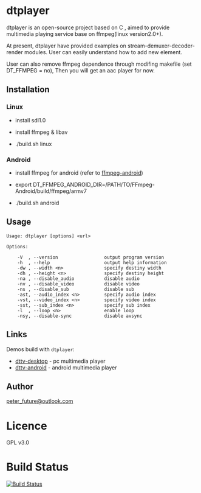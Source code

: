 # dtplayer

dtplayer is an open-source project based on C , aimed to provide multimedia playing service base on ffmpeg(linux version2.0+).

At present, dtplayer have provided examples on stream-demuxer-decoder-render modules. User can easily understand how to add new element.

User can also remove ffmpeg dependence through modifing makefile (set DT_FFMPEG = no), Then you will get an aac player for now.


## Installation

### Linux

- install sdl1.0

- install ffmpeg & libav

- ./build.sh linux

### Android

- install ffmpeg for android (refer to [ffmpeg-android](https://github.com/peterfuture/ffmpeg_android))

- export DT_FFMPEG_ANDROID_DIR=/PATH/TO/FFmpeg-Android/build/ffmpeg/armv7

- ./build.sh android


## Usage

```
Usage: dtplayer [options] <url>

Options:

    -V  , --version                 output program version
    -h  , --help                    output help information
    -dw , --width <n>               specify destiny width
    -dh , --height <n>              specify destiny height
    -na , --disable_audio           disable audio
    -nv , --disable_video           disable video
    -ns , --disable_sub             disable sub
    -ast, --audio_index <n>         specify audio index
    -vst, --video_index <n>         specify video index
    -sst, --sub_index <n>           specify sub index
    -l  , --loop <n>                enable loop
    -nsy, --disable-sync            disable avsync

```

## Links

Demos build with `dtplayer`:

- [dttv-desktop](https://github.com/peterfuture/dttv-desktop) - pc multimedia player
- [dttv-android](https://github.com/peterfuture/dttv-android) - android multimedia player

## Author

peter_future@outlook.com

# Licence

GPL v3.0

# Build Status

[![Build Status](https://travis-ci.org/peterfuture/dtplayer_c.svg?branch=master)](https://travis-ci.org/peterfuture/dtplayer_c)
